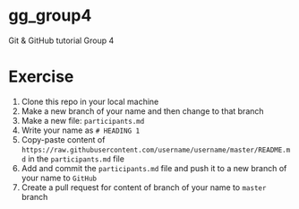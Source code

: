 # gg_group4
Git &amp; GitHub tutorial Group 4

# Exercise

1. Clone this repo in your local machine
2. Make a new branch of your name and then change to that branch
3. Make a new file: `participants.md`
4. Write your name as `# HEADING 1`
5. Copy-paste content of `https://raw.githubusercontent.com/username/username/master/README.md` in the `participants.md` file
6. Add and commit the `participants.md` file and push it to a new branch of your name to `GitHub`
7. Create a pull request for content of branch of your name to `master` branch
